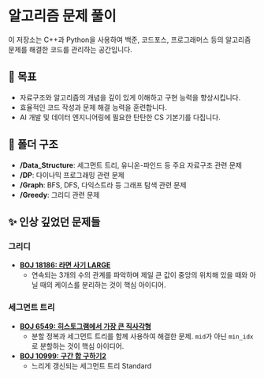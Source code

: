 # 알고리즘 문제 풀이

이 저장소는 C++과 Python을 사용하여 백준, 코드포스, 프로그래머스 등의 알고리즘 문제를 해결한 코드를 관리하는 공간입니다.

## 🎯 목표

- 자료구조와 알고리즘의 개념을 깊이 있게 이해하고 구현 능력을 향상시킵니다.
- 효율적인 코드 작성과 문제 해결 능력을 훈련합니다.
- AI 개발 및 데이터 엔지니어링에 필요한 탄탄한 CS 기본기를 다집니다.

## 📂 폴더 구조

- **/Data_Structure**: 세그먼트 트리, 유니온-파인드 등 주요 자료구조 관련 문제
- **/DP**: 다이나믹 프로그래밍 관련 문제
- **/Graph**: BFS, DFS, 다익스트라 등 그래프 탐색 관련 문제
- **/Greedy**: 그리디 관련 문제

## ✨ 인상 깊었던 문제들
### 그리디
- **[BOJ 18186: 라면 사기 LARGE](https://github.com/ihyeon1120/Algorithm-Solutions/blob/main/Greedy/buy_ramen_large_18186.py)**
  - 연속되는 3개의 수의 관계를 파악하며 제일 큰 값이 중앙의 위치해 있을 때와 아닐 때의 케이스를 분리하는 것이 핵심 아이디어.
### 세그먼트 트리
- **[BOJ 6549: 히스토그램에서 가장 큰 직사각형](https://github.com/ihyeon1120/Algorithm-Solutions/blob/main/Data_Structure/Segment_tree/biggest_in_hist.cpp)**
  - 분할 정복과 세그먼트 트리를 함께 사용하여 해결한 문제. `mid`가 아닌 `min_idx`로 분할하는 것이 핵심 아이디어.
- **[BOJ 10999: 구간 합 구하기2](https://github.com/ihyeon1120/Algorithm-Solutions/blob/main/Data_Structure/Segment_tree/lazy_segmentTree_10999.cpp)**
  - 느리게 갱신되는 세그먼트 트리 Standard